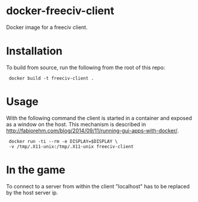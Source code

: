 docker-freeciv-client
=====================
Docker image for a freeciv client.

Installation
============
To build from source, run the following from the root of this repo:

     docker build -t freeciv-client .

Usage
=====
With the following command the client is started in a container and exposed as a window on the host.
This mechanism is described in
http://fabiorehm.com/blog/2014/09/11/running-gui-apps-with-docker/.

     docker run -ti --rm -e DISPLAY=$DISPLAY \
     -v /tmp/.X11-unix:/tmp/.X11-unix freeciv-client

In the game
===========
To connect to a server from within the client
"localhost" has to be replaced by the host server ip.
